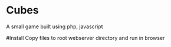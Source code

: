 # Cubes
A small game built using php, javascript

#Install
Copy files to root webserver directory and run in browser

